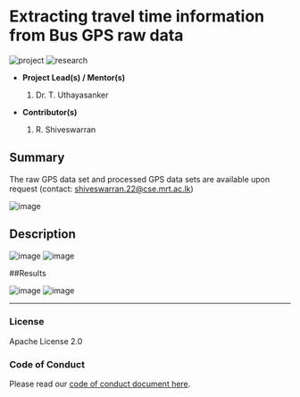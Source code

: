 # Extracting travel time information from Bus GPS raw data

![project] ![research]



- <b>Project Lead(s) / Mentor(s)</b>
    1. Dr. T. Uthayasanker 
    
- <b>Contributor(s)</b>
    1. R. Shiveswarran



## Summary
The raw GPS data set and processed GPS data sets are available upon request (contact: shiveswarran.22@cse.mrt.ac.lk)

![image](https://user-images.githubusercontent.com/87017018/217787172-d4e7a7da-9639-4d22-9049-09ec3ca572c5.png)


## Description

![image](https://user-images.githubusercontent.com/87017018/217787322-cb2e47de-9b52-4284-968f-3aa049becc5d.png)
![image](https://user-images.githubusercontent.com/87017018/217787352-16a9974c-087e-4beb-9bce-e45c1cb97a63.png)


##Results

![image](https://user-images.githubusercontent.com/87017018/217787483-923cc1e1-aa82-44e7-8734-fbe1df54de2f.png)
![image](https://user-images.githubusercontent.com/87017018/217787538-aab3a0fa-1ca8-4691-94de-15b489820e76.png)



---

### License

Apache License 2.0

### Code of Conduct

Please read our [code of conduct document here](https://github.com/aaivu/aaivu-introduction/blob/master/docs/code_of_conduct.md).

[project]: https://img.shields.io/badge/-Project-blue
[research]: https://img.shields.io/badge/-Research-yellowgreen
